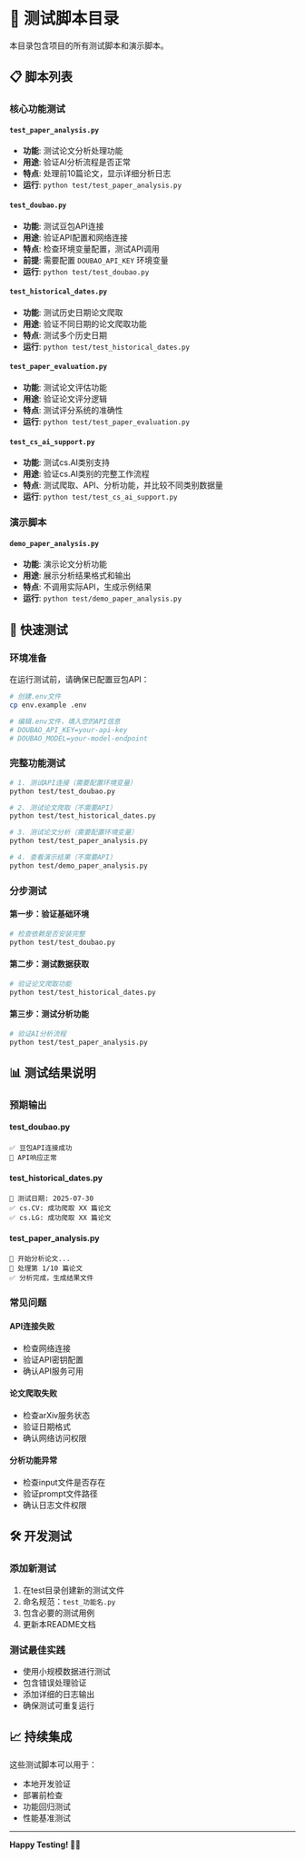 # 🧪 测试脚本目录

本目录包含项目的所有测试脚本和演示脚本。

## 📋 脚本列表

### 核心功能测试

#### `test_paper_analysis.py`
- **功能**: 测试论文分析处理功能
- **用途**: 验证AI分析流程是否正常
- **特点**: 处理前10篇论文，显示详细分析日志
- **运行**: `python test/test_paper_analysis.py`

#### `test_doubao.py`
- **功能**: 测试豆包API连接
- **用途**: 验证API配置和网络连接
- **特点**: 检查环境变量配置，测试API调用
- **前提**: 需要配置 `DOUBAO_API_KEY` 环境变量
- **运行**: `python test/test_doubao.py`

#### `test_historical_dates.py`
- **功能**: 测试历史日期论文爬取
- **用途**: 验证不同日期的论文爬取功能
- **特点**: 测试多个历史日期
- **运行**: `python test/test_historical_dates.py`

#### `test_paper_evaluation.py`
- **功能**: 测试论文评估功能
- **用途**: 验证论文评分逻辑
- **特点**: 测试评分系统的准确性
- **运行**: `python test/test_paper_evaluation.py`

#### `test_cs_ai_support.py`
- **功能**: 测试cs.AI类别支持
- **用途**: 验证cs.AI类别的完整工作流程
- **特点**: 测试爬取、API、分析功能，并比较不同类别数据量
- **运行**: `python test/test_cs_ai_support.py`

### 演示脚本

#### `demo_paper_analysis.py`
- **功能**: 演示论文分析功能
- **用途**: 展示分析结果格式和输出
- **特点**: 不调用实际API，生成示例结果
- **运行**: `python test/demo_paper_analysis.py`

## 🚀 快速测试

### 环境准备
在运行测试前，请确保已配置豆包API：
```bash
# 创建.env文件
cp env.example .env

# 编辑.env文件，填入您的API信息
# DOUBAO_API_KEY=your-api-key
# DOUBAO_MODEL=your-model-endpoint
```

### 完整功能测试
```bash
# 1. 测试API连接（需要配置环境变量）
python test/test_doubao.py

# 2. 测试论文爬取（不需要API）
python test/test_historical_dates.py

# 3. 测试论文分析（需要配置环境变量）
python test/test_paper_analysis.py

# 4. 查看演示结果（不需要API）
python test/demo_paper_analysis.py
```

### 分步测试

#### 第一步：验证基础环境
```bash
# 检查依赖是否安装完整
python test/test_doubao.py
```

#### 第二步：测试数据获取
```bash
# 验证论文爬取功能
python test/test_historical_dates.py
```

#### 第三步：测试分析功能
```bash
# 验证AI分析流程
python test/test_paper_analysis.py
```

## 📊 测试结果说明

### 预期输出

#### test_doubao.py
```
✅ 豆包API连接成功
🔗 API响应正常
```

#### test_historical_dates.py
```
📅 测试日期: 2025-07-30
✅ cs.CV: 成功爬取 XX 篇论文
✅ cs.LG: 成功爬取 XX 篇论文
```

#### test_paper_analysis.py
```
📄 开始分析论文...
🔄 处理第 1/10 篇论文
✅ 分析完成，生成结果文件
```

### 常见问题

#### API连接失败
- 检查网络连接
- 验证API密钥配置
- 确认API服务可用

#### 论文爬取失败
- 检查arXiv服务状态
- 验证日期格式
- 确认网络访问权限

#### 分析功能异常
- 检查input文件是否存在
- 验证prompt文件路径
- 确认日志文件权限

## 🛠️ 开发测试

### 添加新测试
1. 在test目录创建新的测试文件
2. 命名规范：`test_功能名.py`
3. 包含必要的测试用例
4. 更新本README文档

### 测试最佳实践
- 使用小规模数据进行测试
- 包含错误处理验证
- 添加详细的日志输出
- 确保测试可重复运行

## 📈 持续集成

这些测试脚本可以用于：
- 本地开发验证
- 部署前检查
- 功能回归测试
- 性能基准测试

---

**Happy Testing! 🧪✨**